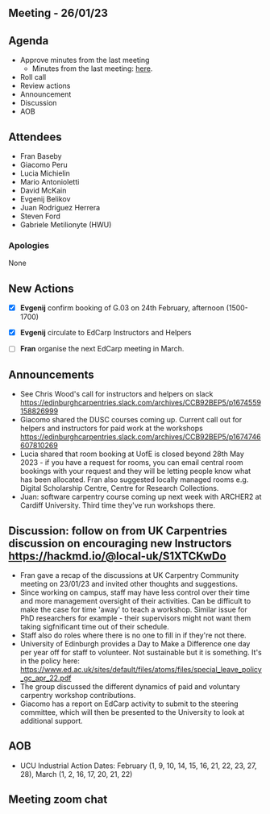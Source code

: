 ## Meeting - 26/01/23

## Agenda

* Approve minutes from the last meeting
   * Minutes from the last meeting: [here](https://github.com/edcarp/organising-committee/blob/main/minutes/2022/2022-10-20_EdCarp_Organising_Committee.md).
* Roll call
* Review actions
* Announcement
* Discussion
* AOB

## Attendees
* Fran Baseby
* Giacomo Peru
* Lucia Michielin
* Mario Antonioletti
* David McKain
* Evgenij Belikov
* Juan Rodriguez Herrera
* Steven Ford
* Gabriele Metilionyte (HWU)

###  Apologies
None

## New Actions

- [x] **Evgenij** confirm booking of G.03 on 24th February, afternoon (1500-1700)
- [x] **Evgenij** circulate to EdCarp Instructors and Helpers
- [ ] **Fran** organise the next EdCarp meeting in March.


## Announcements
* See Chris Wood's call for instructors and helpers on slack https://edinburghcarpentries.slack.com/archives/CCB92BEP5/p1674559158826999
* Giacomo shared the DUSC courses coming up. Current call out for helpers and instructors for paid work at the workshops https://edinburghcarpentries.slack.com/archives/CCB92BEP5/p1674746607810269
* Lucia shared that room booking at UofE is closed beyond 28th May 2023 - if you have a request for rooms, you can email central room bookings with your request and they will be letting people know what has been allocated. Fran also suggested locally managed rooms e.g. Digital Scholarship Centre, Centre for Research Collections.
* Juan: software carpentry course coming up next week with ARCHER2 at Cardiff University. Third time they've run workshops there. 

## Discussion: follow on from UK Carpentries discussion on encouraging new Instructors https://hackmd.io/@local-uk/S1XTCKwDo 

* Fran gave a recap of the discussions at UK Carpentry Community meeting on 23/01/23 and invited other thoughts and suggestions.
* Since working on campus, staff may have less control over their time and more management oversight of their activities. Can be difficult to make the case for time 'away' to teach a workshop. Similar issue for PhD researchers for example - their supervisors might not want them taking sigfnificant time out of their schedule.
* Staff also do roles where there is no one to fill in if they're not there.
* University of Edinburgh provides a Day to Make a Difference one day per year off for staff to volunteer. Not sustainable but it is something. It's in the policy here: https://www.ed.ac.uk/sites/default/files/atoms/files/special_leave_policy_gc_apr_22.pdf
* The group discussed the different dynamics of paid and voluntary carpentry workshop contributions.
* Giacomo has a report on EdCarp activity to submit to the steering committee, which will then be presented to the University to look at additional support.

## AOB

* UCU Industrial Action Dates: February (1, 9, 10, 14, 15, 16, 21, 22, 23, 27, 28), March (1, 2, 16, 17, 20, 21, 22)

## Meeting zoom chat

```

```
